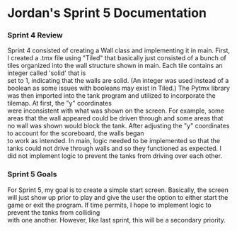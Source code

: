 # Jordan's Sprint 5 Documentation

### Sprint 4 Review
Sprint 4 consisted of creating a Wall class and implementing it in main. First, I created a .tmx file using "Tiled" that basically just consisted of a bunch of tiles organized into the wall structure shown in main. Each tile contains an integer called 'solid' that is <br>
set to 1, indicating that the walls are solid. (An integer was used instead of a boolean as some issues with booleans may exist in Tiled.) The Pytmx library was then imported into the tank program and utilized to incorporate the tilemap. At first, the "y" coordinates <br>
were inconsistent with what was shown on the screen. For example, some areas that the wall appeared could be driven through and some areas that no wall was shown would block the tank. After adjusting the "y" coordinates to account for the scoreboard, the walls began <br>
to work as intended. In main, logic needed to be implemented so that the tanks could not drive through walls and so they functioned as expected. I did not implement logic to prevent the tanks from driving over each other.

### Sprint 5 Goals
For Sprint 5, my goal is to create a simple start screen. Basically, the screen will just show up prior to play and give the user the option to either start the game or exit the program. If time permits, I hope to implement logic to prevent the tanks from colliding <br>
with one another. However, like last sprint, this will be a secondary priority.

